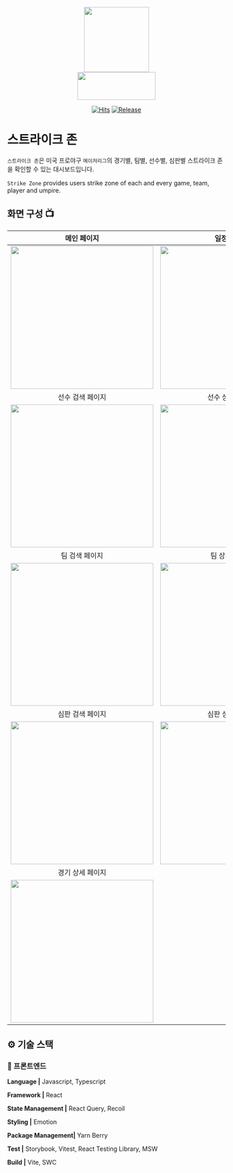 
<p align="center">
    <a href="https://strike-zone.vercel.app" >
    <img src="https://tjbrktyhlzfcdujyevju.supabase.co/storage/v1/object/public/logo/sz_logo.svg" width="150" height="150" />
    <br>
    <img src="https://tjbrktyhlzfcdujyevju.supabase.co/storage/v1/object/public/logo/sz_logo_name.svg" width="180" height="64"/>
    <br>
    </a>
</p>

<div align="center">

[![Hits](https://hits.seeyoufarm.com/api/count/incr/badge.svg?url=https%3A%2F%2Fgithub.com%2Fmichaelhur%2Fstrike-zone&count_bg=%2379C83D&title_bg=%23555555&icon=&icon_color=%23E7E7E7&title=hits&edge_flat=false)](https://hits.seeyoufarm.com)
[![Release](https://img.shields.io/github/v/release/michaelhur/strike-zone?color=000000)](https://github.com/michaelhur/strike-zone/releases/tag/1.0.0)

</div>

# 스트라이크 존

`스트라이크 존`은 미국 프로야구 `메이저리그`의 경기별, 팀별, 선수별, 심판별 스트라이크 존을 확인할 수 있는 대시보드입니다.

`Strike Zone` provides users strike zone of each and every game, team, player and umpire.


## 화면 구성 📺

|                                                             메인 페이지                                                             |                                                             일정 페이지                                                             |
|:------------------------------------------------------------------------------------------------------------------------------:|:------------------------------------------------------------------------------------------------------------------------------:|
| <img width="329" src="https://github-production-user-asset-6210df.s3.amazonaws.com/27835019/253854702-68a1edf6-8fed-4b44-9af3-711308c737c9.png"/> | <img width="329" src="https://github-production-user-asset-6210df.s3.amazonaws.com/27835019/253855373-7669d564-d7df-4906-bdf8-4bb38ead790c.png"/> |  
|                                                           선수 검색 페이지                                                            |                                                           선수 상세 페이지                                                            |  
| <img width="329" src="https://github-production-user-asset-6210df.s3.amazonaws.com/27835019/253854719-3db45111-1857-4cb9-9a6d-fe701d8deeef.png"/> | <img width="329" src="https://github-production-user-asset-6210df.s3.amazonaws.com/27835019/253854723-c2281c37-7f37-40f8-a6a5-e4af4b6a1ccd.png"/> |
|                                                            팀 검색 페이지                                                            |                                                            팀 상세 페이지                                                            |  
| <img width="329" src="https://github-production-user-asset-6210df.s3.amazonaws.com/27835019/253854725-869f0186-e519-4d99-8467-162f1c411db7.png"/> | <img width="329" src="https://github-production-user-asset-6210df.s3.amazonaws.com/27835019/253854726-def1e50d-4971-4e65-8b79-1edb6c6f6d9b.png"/> |
|                                                           심판 검색 페이지                                                            |                                                           심판 상세 페이지                                                            |  
| <img width="329" src="https://github-production-user-asset-6210df.s3.amazonaws.com/27835019/253855371-4edcd22a-f607-4067-b290-672811a2681a.png"/> | <img width="329" src="https://github-production-user-asset-6210df.s3.amazonaws.com/27835019/253855365-041d2c9c-d7c2-4737-bfd0-d64ea9e60556.png"/> |
|                                                           경기 상세 페이지                                                            |                                                                                                                                |  
| <img width="329" src="https://github-production-user-asset-6210df.s3.amazonaws.com/27835019/253854713-f14582fe-de1b-48c0-b5f8-2080f517f8cc.png"/> |                                                                                                                                |



## ⚙️ 기술 스택

### 🧷 프론트엔드

**Language |** Javascript, Typescript

**Framework |** React

**State Management |** React Query, Recoil

**Styling |** Emotion

**Package Management|** Yarn Berry

**Test |** Storybook, Vitest, React Testing Library, MSW

**Build |** Vite, SWC

